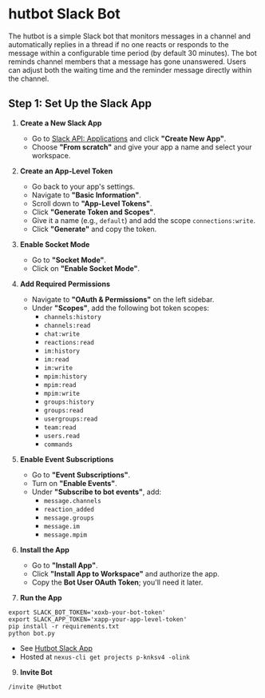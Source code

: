 # hutbot Slack Bot

The hutbot is a simple Slack bot that monitors messages in a channel and automatically replies in a thread if no one reacts or responds to the message within a configurable time period (by default 30 minutes). The bot reminds channel members that a message has gone unanswered. Users can adjust both the waiting time and the reminder message directly within the channel.

## Step 1: Set Up the Slack App

1. **Create a New Slack App**

   - Go to [Slack API: Applications](https://api.slack.com/apps) and click **"Create New App"**.
   - Choose **"From scratch"** and give your app a name and select your workspace.

2. **Create an App-Level Token**

   - Go back to your app's settings.
   - Navigate to **"Basic Information"**.
   - Scroll down to **"App-Level Tokens"**.
   - Click **"Generate Token and Scopes"**.
   - Give it a name (e.g., `default`) and add the scope `connections:write`.
   - Click **"Generate"** and copy the token.

3. **Enable Socket Mode**

   - Go to **"Socket Mode"**.
   - Click on **"Enable Socket Mode"**.

4. **Add Required Permissions**

   - Navigate to **"OAuth & Permissions"** on the left sidebar.
   - Under **"Scopes"**, add the following bot token scopes:
     - `channels:history`
     - `channels:read`
     - `chat:write`
     - `reactions:read`
     - `im:history`
     - `im:read`
     - `im:write`
     - `mpim:history`
     - `mpim:read`
     - `mpim:write`
     - `groups:history`
     - `groups:read`
     - `usergroups:read`
     - `team:read`
     - `users.read`
     - `commands`

5. **Enable Event Subscriptions**

   - Go to **"Event Subscriptions"**.
   - Turn on **"Enable Events"**.
   - Under **"Subscribe to bot events"**, add:
     - `message.channels`
     - `reaction_added`
     - `message.groups`
     - `message.im`
     - `message.mpim`

6. **Install the App**

   - Go to **"Install App"**.
   - Click **"Install App to Workspace"** and authorize the app.
   - Copy the **Bot User OAuth Token**; you'll need it later.

8. **Run the App**

```
export SLACK_BOT_TOKEN='xoxb-your-bot-token'
export SLACK_APP_TOKEN='xapp-your-app-level-token'
pip install -r requirements.txt
python bot.py
```

   - See [Hutbot Slack App](https://api.slack.com/apps/A07RQ54Q5H9)
   - Hosted at `nexus-cli get projects p-knksv4 -olink`

9. **Invite Bot**

```
/invite @Hutbot
```
